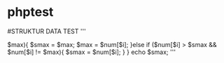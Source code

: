 # phptest

#STRUKTUR DATA TEST
'''
<?php$num = array(2, 1, 6, 9, 9, 7, 10);
$max = $num[0];
$smax = 0;
for($i=1; $i<count($num); $i++){
	if($num[$i]>$max){
		$smax = $max;
		$max = $num[$i];
		
	}else if ($num[$i] > $smax && 
			  $num[$i] != $max){ 
            $smax = $num[$i];
	}
}
echo $smax;
'''
